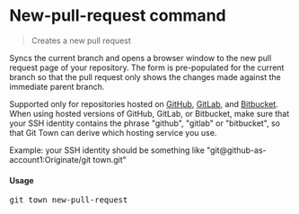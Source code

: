 <h1 textrun="command-heading">New-pull-request command</h1>

<blockquote textrun="command-summary">
  Creates a new pull request
</blockquote>

<a textrun="command-description">
Syncs the current branch
and opens a browser window to the new pull request page of your repository.
The form is pre-populated for the current branch
so that the pull request only shows the changes made
against the immediate parent branch.

Supported only for repositories hosted on [GitHub](http://github.com/),
[GitLab](http://gitlab.com/), and [Bitbucket](https://bitbucket.org/).
When using hosted versions of GitHub, GitLab, or Bitbucket,
make sure that your SSH identity contains the phrase "github", "gitlab" or
"bitbucket", so that Git Town can derive which hosting service you use.

Example: your SSH identity should be something like "git@github-as-account1:Originate/git town.git"
</a>

#### Usage

<pre textrun="command-usage">
git town new-pull-request
</pre>
